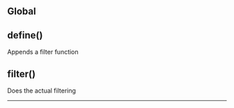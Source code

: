 Global
---



define() 
-----------------------------
Appends a filter function


filter() 
-----------------------------
Does the actual filtering


---








